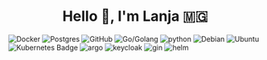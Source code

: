 <h1 align="center">Hello 👋, I'm Lanja 🇲🇬</h1>

![Docker](https://img.shields.io/badge/docker-%230db7ed.svg?logo=docker&logoColor=white) ![Postgres](https://img.shields.io/badge/postgres-%23316192.svg?logo=postgresql&logoColor=white) ![GitHub](https://img.shields.io/badge/github-%23121011.svg?logo=github&logoColor=white) ![Go/Golang](https://img.shields.io/badge/go-%2300ADD8.svg?logo=go&logoColor=white) ![python](https://img.shields.io/badge/python-black?logo=python) ![Debian](https://img.shields.io/badge/Debian-D70A53?&logo=debian&logoColor=white) ![Ubuntu](https://img.shields.io/badge/Ubuntu-E95420?logo=ubuntu&logoColor=white) ![Kubernetes Badge](https://img.shields.io/badge/Kubernetes-326CE5?logo=kubernetes&logoColor=fff) ![argo](https://img.shields.io/badge/argo-white?logo=argo) ![keycloak](https://img.shields.io/badge/keycloak-blue?logo=keycloak)
 ![gin](https://img.shields.io/badge/gin-black?logo=gin) ![helm](https://img.shields.io/badge/helm-blue?logo=helm)

